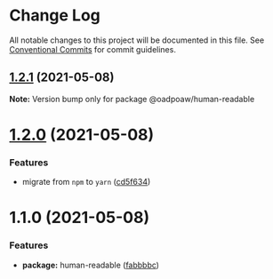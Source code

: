 # Change Log

All notable changes to this project will be documented in this file.
See [Conventional Commits](https://conventionalcommits.org) for commit guidelines.

## [1.2.1](https://github.com/oadpoaw/packages/compare/@oadpoaw/human-readable@1.2.0...@oadpoaw/human-readable@1.2.1) (2021-05-08)

**Note:** Version bump only for package @oadpoaw/human-readable





# [1.2.0](https://github.com/oadpoaw/packages/compare/@oadpoaw/human-readable@1.1.0...@oadpoaw/human-readable@1.2.0) (2021-05-08)


### Features

* migrate from `npm` to `yarn` ([cd5f634](https://github.com/oadpoaw/packages/commit/cd5f6344bda42c4f1b8fb6f8f877400a426e32d3))





# 1.1.0 (2021-05-08)


### Features

* **package:** human-readable ([fabbbbc](https://github.com/oadpoaw/packages/commit/fabbbbc7fa04df876138956836ea9f8f501a223d))
